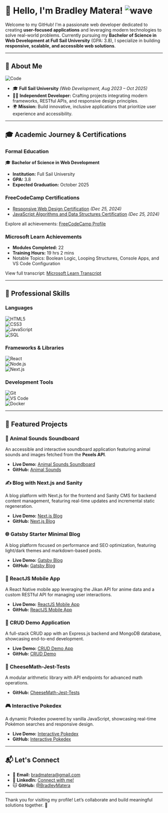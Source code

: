 # 👋 Hello, I'm Bradley Matera! ![wave](https://media.giphy.com/media/hvRJCLFzcasrR4ia7z/giphy.gif)

Welcome to my GitHub! I'm a passionate web developer dedicated to creating **user-focused applications** and leveraging modern technologies to solve real-world problems. Currently pursuing my **Bachelor of Science in Web Development at Full Sail University** (GPA: 3.8), I specialize in building **responsive, scalable, and accessible web solutions**.

---

## 🚀 About Me  
![Code](https://media.giphy.com/media/iIqmM5tTjmpOB9mpbn/giphy.gif)

- 🎓 **Full Sail University** *(Web Development, Aug 2023 – Oct 2025)*  
- 👨‍💻 **Independent Developer:** Crafting projects integrating modern frameworks, RESTful APIs, and responsive design principles.  
- 🌍 **Mission:** Build innovative, inclusive applications that prioritize user experience and accessibility.

---

## 🎓 Academic Journey & Certifications  

### **Formal Education**  
🎓 **Bachelor of Science in Web Development**  
- **Institution:** Full Sail University  
- **GPA:** 3.8  
- **Expected Graduation:** October 2025  

### **FreeCodeCamp Certifications**  
- [Responsive Web Design Certification](https://www.freecodecamp.org/certification/BradleyMatera/responsive-web-design) *(Dec 25, 2024)*  
- [JavaScript Algorithms and Data Structures Certification](https://www.freecodecamp.org/certification/BradleyMatera/javascript-algorithms-and-data-structures-v8) *(Dec 25, 2024)*  

Explore all achievements: [FreeCodeCamp Profile](https://www.freecodecamp.org/BradleyMatera)  

### **Microsoft Learn Achievements**  
- **Modules Completed:** 22  
- **Training Hours:** 19 hrs 2 mins  
- Notable Topics: Boolean Logic, Looping Structures, Console Apps, and VS Code Configuration  

View full transcript: [Microsoft Learn Transcript](https://learn.microsoft.com/en-us/users/bradleymatera/transcript/d823gsym0n5l2x9?tab=tab-modules)

---

## 💼 Professional Skills  

### **Languages**  
![HTML5](https://img.shields.io/badge/HTML5-%23E34F26.svg?style=for-the-badge&logo=html5&logoColor=white)  
![CSS3](https://img.shields.io/badge/CSS3-%231572B6.svg?style=for-the-badge&logo=css3&logoColor=white)  
![JavaScript](https://img.shields.io/badge/JavaScript-%23F7DF1E.svg?style=for-the-badge&logo=javascript&logoColor=black)  
![SQL](https://img.shields.io/badge/SQL-%23316192.svg?style=for-the-badge&logo=mysql&logoColor=white)  

### **Frameworks & Libraries**  
![React](https://img.shields.io/badge/React-%2361DAFB.svg?style=for-the-badge&logo=react&logoColor=black)  
![Node.js](https://img.shields.io/badge/Node.js-%23339933.svg?style=for-the-badge&logo=node.js&logoColor=white)  
![Next.js](https://img.shields.io/badge/Next.js-%23000000.svg?style=for-the-badge&logo=nextdotjs&logoColor=white)  

### **Development Tools**  
![Git](https://img.shields.io/badge/Git-%23F05032.svg?style=for-the-badge&logo=git&logoColor=white)  
![VS Code](https://img.shields.io/badge/VS%20Code-%23007ACC.svg?style=for-the-badge&logo=visual-studio-code&logoColor=white)  
![Docker](https://img.shields.io/badge/Docker-%232496ED.svg?style=for-the-badge&logo=docker&logoColor=white)  

---

## 🌟 Featured Projects  

### 🦁 **Animal Sounds Soundboard**  
An accessible and interactive soundboard application featuring animal sounds and images fetched from the **Pexels API**.  
- **Live Demo:** [Animal Sounds Soundboard](https://bradleymatera.github.io/AnimalSounds)  
- **GitHub:** [Animal Sounds](https://github.com/BradleyMatera/AnimalSounds)  

### ✍️ **Blog with Next.js and Sanity**  
A blog platform with Next.js for the frontend and Sanity CMS for backend content management, featuring real-time updates and incremental static regeneration.  
- **Live Demo:** [Next.js Blog](https://blog-nextjs-sanity-three-cyan.vercel.app/)  
- **GitHub:** [Next.js Blog](https://github.com/BradleyMatera)  

### 🌐 **Gatsby Starter Minimal Blog**  
A blog platform focused on performance and SEO optimization, featuring light/dark themes and markdown-based posts.  
- **Live Demo:** [Gatsby Blog](https://bradleysgatsbyblog.netlify.app/)  
- **GitHub:** [Gatsby Blog](https://github.com/BradleyMatera)  

### 📱 **ReactJS Mobile App**  
A React Native mobile app leveraging the Jikan API for anime data and a custom RESTful API for managing user interactions.  
- **Live Demo:** [ReactJS Mobile App](https://react-js-mobile-app.vercel.app/)  
- **GitHub:** [ReactJS Mobile App](https://github.com/BradleyMatera/ReactJSMobileApp)  

### 🌟 **CRUD Demo Application**  
A full-stack CRUD app with an Express.js backend and MongoDB database, showcasing end-to-end development.  
- **Live Demo:** [CRUD Demo App](https://bradleycruddemo-1b86f27b4c16.herokuapp.com/)  
- **GitHub:** [CRUD Demo](https://github.com/BradleyMatera/bradleycruddemo)  

### 🧪 **CheeseMath-Jest-Tests**  
A modular arithmetic library with API endpoints for advanced math operations.  
- **GitHub:** [CheeseMath-Jest-Tests](https://github.com/BradleyMatera/CheeseMath-Jest-Tests)  

### 🎮 **Interactive Pokedex**  
A dynamic Pokedex powered by vanilla JavaScript, showcasing real-time Pokémon searches and responsive design.  
- **Live Demo:** [Interactive Pokedex](https://bradleymatera.github.io/Interactive-Pokedex/)  
- **GitHub:** [Interactive Pokedex](https://github.com/BradleyMatera/Interactive-Pokedex)  

---

## 📬 Let's Connect  

- 📧 **Email:** bradmatera@gmail.com  
- 💼 **LinkedIn:** [Connect with me!](https://linkedin.com/in/championingempatheticwebsolutionsthroughcode)  
- 🐱 **GitHub:** [@BradleyMatera](https://github.com/BradleyMatera)  

---

Thank you for visiting my profile! Let’s collaborate and build meaningful solutions together. 🌟  
